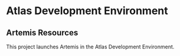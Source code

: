 # Atlas Development Environment

## Artemis Resources

This project launches Artemis in the Atlas Development Environment.
